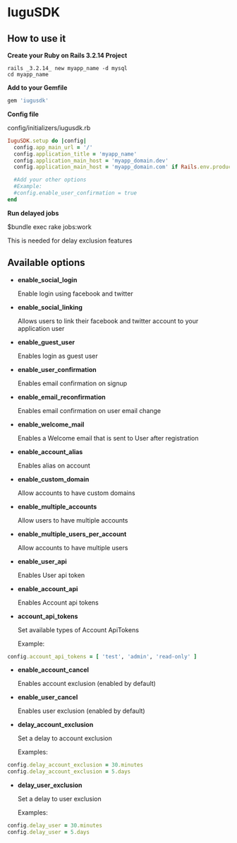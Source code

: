 IuguSDK
=========

How to use it
---------

**Create your Ruby on Rails 3.2.14 Project**

    rails _3.2.14_ new myapp_name -d mysql
    cd myapp_name

**Add to your Gemfile**
  
```ruby
gem 'iugusdk'
```

**Config file**

config/initializers/iugusdk.rb

```ruby
IuguSDK.setup do |config|
  config.app_main_url = '/'
  config.application_title = 'myapp_name'
  config.application_main_host = 'myapp_domain.dev'
  config.application_main_host = 'myapp_domain.com' if Rails.env.production?

  #Add your other options
  #Example:
  #config.enable_user_confirmation = true
end
```

**Run delayed jobs**

  $bundle exec rake jobs:work

This is needed for delay exclusion features


Available options
-----------

- **enable_social_login**

  Enable login using facebook and twitter

- **enable_social_linking**

  Allows users to link their facebook and twitter account to your application user

- **enable_guest_user**

  Enables login as guest user

- **enable_user_confirmation**

  Enables email confirmation on signup

- **enable_email_reconfirmation**

  Enables email confirmation on user email change

- **enable_welcome_mail**

  Enables a Welcome email that is sent to User after registration

- **enable_account_alias**
  
  Enables alias on account

- **enable_custom_domain**

  Allow accounts to have custom domains

- **enable_multiple_accounts**
  
  Allow users to have multiple accounts

- **enable_multiple_users_per_account**

  Allow accounts to have multiple users

- **enable_user_api**

  Enables User api token

- **enable_account_api**

  Enables Account api tokens

- **account_api_tokens**

  Set available types of Account ApiTokens

  Example:

```ruby
config.account_api_tokens = [ 'test', 'admin', 'read-only' ]
```

- **enable_account_cancel**

  Enables account exclusion (enabled by default)

- **enable_user_cancel**

  Enables user exclusion (enabled by default)

- **delay_account_exclusion**

  Set a delay to account exclusion
  
  Examples:

```ruby  
config.delay_account_exclusion = 30.minutes
config.delay_account_exclusion = 5.days
```

- **delay_user_exclusion**

  Set a delay to user exclusion
  
  Examples:
  
```ruby
config.delay_user = 30.minutes
config.delay_user = 5.days
```
